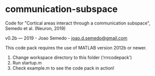 # communication-subspace
Code for "Cortical areas interact through a communication subspace", Semedo et al. (Neuron, 2019)

v0.2b — 2019 - Joao Semedo - joao.d.semedo@gmail.com

This code pack requires the use of MATLAB version 2012b or newer.


1) Change workspace directory to this folder (‘rrrcodepack’)
2) Run startup.m
3) Check example.m to see the code pack in action!
